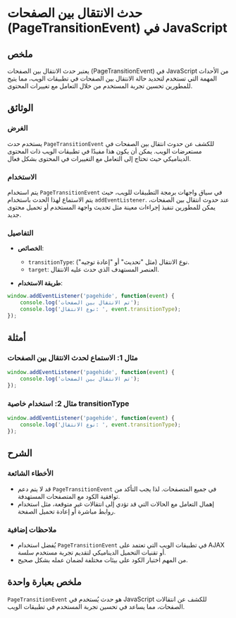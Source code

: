 <!--
Meta Description: # حدث الانتقال بين الصفحات (PageTransitionEvent) في JavaScript ## ملخص يعتبر حدث الانتقال بين الصفحات (PageTransitionEvent) في JavaScript من الأحداث ا...
Meta Keywords: الانتقال, الصفحات, بين, pagetransitionevent, javascript
-->

# حدث الانتقال بين الصفحات (PageTransitionEvent) في JavaScript

## ملخص
يعتبر حدث الانتقال بين الصفحات (PageTransitionEvent) في JavaScript من الأحداث المهمة التي تستخدم لتحديد حالة الانتقال بين الصفحات في تطبيقات الويب، مما يتيح للمطورين تحسين تجربة المستخدم من خلال التعامل مع تغييرات المحتوى.

## الوثائق
### الغرض
يستخدم حدث `PageTransitionEvent` للكشف عن حدوث انتقال بين الصفحات في مستعرضات الويب. يمكن أن يكون هذا مفيدًا في تطبيقات الويب ذات المحتوى الديناميكي حيث تحتاج إلى التعامل مع التغييرات في المحتوى بشكل فعال.

### الاستخدام
يتم استخدام `PageTransitionEvent` في سياق واجهات برمجة التطبيقات للويب، حيث يتم الاستماع لهذا الحدث باستخدام `addEventListener`. عند حدوث انتقال بين الصفحات، يمكن للمطورين تنفيذ إجراءات معينة مثل تحديث واجهة المستخدم أو تحميل محتوى جديد.

### التفاصيل
- **الخصائص**:
  - `transitionType`: نوع الانتقال (مثل "تحديث" أو "إعادة توجيه").
  - `target`: العنصر المستهدف الذي حدث عليه الانتقال.
  
- **طريقة الاستخدام**:
```javascript
window.addEventListener('pagehide', function(event) {
    console.log('تم الانتقال بين الصفحات');
    console.log('نوع الانتقال: ', event.transitionType);
});
```

## أمثلة
### مثال 1: الاستماع لحدث الانتقال بين الصفحات
```javascript
window.addEventListener('pagehide', function(event) {
    console.log('تم الانتقال بين الصفحات');
});
```

### مثال 2: استخدام خاصية transitionType
```javascript
window.addEventListener('pagehide', function(event) {
    console.log('نوع الانتقال: ', event.transitionType);
});
```

## الشرح
### الأخطاء الشائعة
- قد لا يتم دعم `PageTransitionEvent` في جميع المتصفحات. لذا يجب التأكد من توافقية الكود مع المتصفحات المستهدفة.
- إهمال التعامل مع الحالات التي قد تؤدي إلى انتقالات غير متوقعة، مثل استخدام روابط مباشرة أو إعادة تحميل الصفحة.

### ملاحظات إضافية
- يُفضل استخدام `PageTransitionEvent` في تطبيقات الويب التي تعتمد على AJAX أو تقنيات التحميل الديناميكي لتقديم تجربة مستخدم سلسة.
- من المهم اختبار الكود على بيئات مختلفة لضمان عمله بشكل صحيح.

## ملخص بعبارة واحدة
`PageTransitionEvent` هو حدث يُستخدم في JavaScript للكشف عن انتقالات الصفحات، مما يساعد في تحسين تجربة المستخدم في تطبيقات الويب.